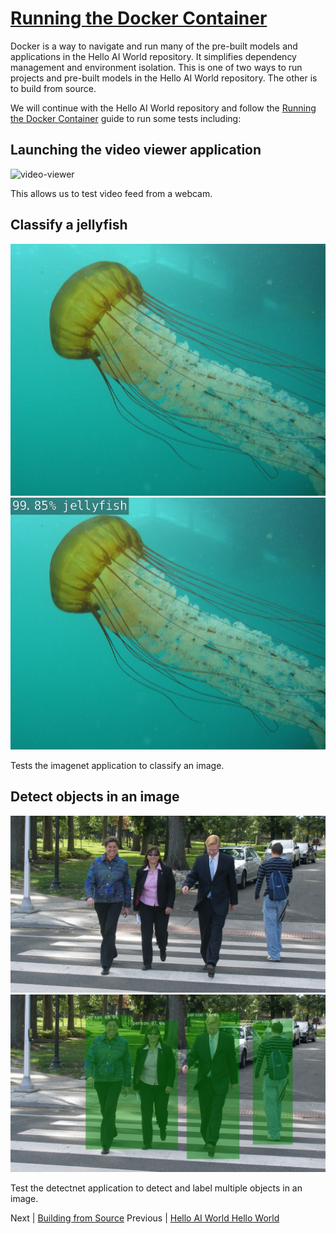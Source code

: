 # [Running the Docker Container](https://github.com/dusty-nv/jetson-inference/blob/master/docs/aux-docker.md)

Docker is a way to navigate and run many of the pre-built models and applications in the Hello AI World repository. It simplifies dependency management and environment isolation. This is one of two ways to run projects and pre-built models in the Hello AI World repository. The other is to build from source.

We will continue with the Hello AI World repository and follow the [Running the Docker Container](https://github.com/dusty-nv/jetson-inference/blob/master/docs/aux-docker.md) guide to run some tests including:

## Launching the video viewer application

![video-viewer](./images/video-viewer.gif)

This allows us to test video feed from a webcam.

## Classify a jellyfish

![jellyfish](./images/jellyfish.jpg)
![classified-jellyfish](./images/classified-jellyfish.jpg)

Tests the imagenet application to classify an image.

## Detect objects in an image

![multiple-people](./images/multiple-people.jpg)
![detected-multiple-people](./images/detected-multiple-people.jpg)

Test the detectnet application to detect and label multiple objects in an image.

Next | [Building from Source](Building_Source.md)
Previous | [Hello AI World Hello World](./README.md)
